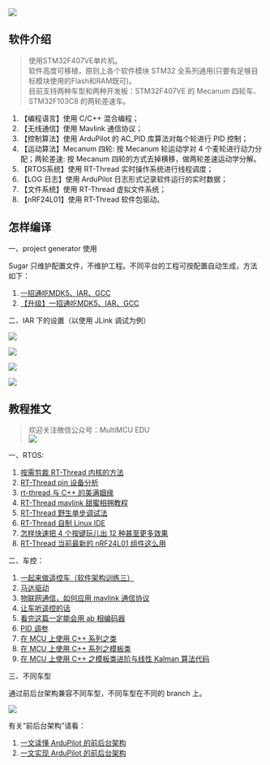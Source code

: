 ![](https://github.com/SuWeipeng/img/raw/master/13_car/car_16.jpg)

软件介绍
---
> 使用STM32F407VE单片机。            
> 软件高度可移植，原则上各个软件模块 STM32 全系列通用(只要有足够目标模块使用的Flash和RAM既可)。           
> 目前支持两种车型和两种开发板：STM32F407VE 的 Mecanum 四轮车、STM32F103C8 的两轮差速车。

1. 【编程语言】使用 C/C++ 混合编程；
2. 【无线通信】使用 Mavlink 通信协议；
3. 【控制算法】使用 ArduPilot 的 AC_PID 库算法对每个轮进行 PID 控制；
4. 【运动算法】Mecanum 四轮: 按 Mecanum 轮运动学对 4 个麦轮进行动力分配；两轮差速: 按 Mecanum 四轮的方式去掉横移，做两轮差速运动学分解。
5. 【RTOS系统】使用 RT-Thread 实时操作系统进行线程调度；
6. 【LOG 日志】使用 ArduPilot 日志形式记录软件运行的实时数据；       
7. 【文件系统】使用 RT-Thread 虚拟文件系统；       
8. 【nRF24L01】使用 RT-Thread 软件包驱动。

怎样编译
---
一、project generator 使用        

Sugar 只维护配置文件，不维护工程。不同平台的工程可按配置自动生成，方法如下：

1. [一招通吃MDK5、IAR、GCC](https://mp.weixin.qq.com/s/aPUbSAndjvs4CaPj3CFsJg)
2. [【升级】一招通吃MDK5、IAR、GCC](https://mp.weixin.qq.com/s/iVmaQ3S4vcitbJ8iXZyArw)

二、IAR 下的设置（以使用 JLink 调试为例）

![](https://github.com/SuWeipeng/img/raw/master/12_RT-Thread/1_IAR%20%E9%80%89%E7%BC%96%E8%AF%91%E6%96%B9%E5%BC%8F.jpg)

![](https://github.com/SuWeipeng/img/raw/master/12_RT-Thread/2_IAR%20JLink%20%E8%AE%BE%E7%BD%AE.jpg)

![](https://github.com/SuWeipeng/img/raw/master/12_RT-Thread/3_IAR%20JLink%20%E8%AE%BE%E7%BD%AE.jpg)

![](https://github.com/SuWeipeng/img/raw/master/12_RT-Thread/4_IAR%20JLink%20%E8%AE%BE%E7%BD%AE.jpg)

教程推文
---
> 欢迎关注微信公众号：MultiMCU EDU<br>
> ![](https://github.com/SuWeipeng/img/raw/master/17_wechat/08cm.jpg)

一、RTOS:

1. [按需剪裁 RT-Thread 内核的方法](https://mp.weixin.qq.com/s/qzp3cB0SYrPcSGgCGOgwTg)
2. [RT-Thread pin 设备分析](https://mp.weixin.qq.com/s/92eUSYIHWP6YKjDDM_8XOw)
3. [rt-thread 与 C++ 的美满姻缘](https://mp.weixin.qq.com/s/dxdBfF1ov-wOngM8Eqm4BQ)
4. [RT-Thread mavlink 甜蜜相拥教程](https://mp.weixin.qq.com/s/ak7_PFfcDl25FjdYzgjZdA)
5. [RT-Thread 野生单步调试法](https://mp.weixin.qq.com/s/qXWS6dqgTLgIxhhX60P8zA)
6. [RT-Thread 自制 Linux IDE](https://mp.weixin.qq.com/s/sxWvwG1uNx042l72qpFsxQ)
7. [怎样快速把 4 个按键玩儿出 12 种甚至更多效果](https://mp.weixin.qq.com/s/1wkgGLGHLF1hVMsapwEWFQ)
8. [RT-Thread 当前最新的 nRF24L01 组件这么用](https://mp.weixin.qq.com/s/0CQSuQMWr0RIKG23EPWUug)

二、车控：
1. [一起来做遥控车（软件架构训练三）](https://mp.weixin.qq.com/s/lSt9VkPxJicPCiQhRn3p7A)
2. [马达驱动](https://mp.weixin.qq.com/s/7Bk-xQbymZaez4g5sUALxw)
3. [物联网通信，如何应用 mavlink 通信协议](https://mp.weixin.qq.com/s/K92U5lO0KGM4mUzyGSXvcg)
4. [让车听遥控的话](https://mp.weixin.qq.com/s/h7FURP4kGNTJmfsHatk-4A)
5. [看完这篇一定能会用 ab 相编码器](https://mp.weixin.qq.com/s/aUa0sHmGF6CbPej6O9IzKQ)
6. [PID 调参](https://mp.weixin.qq.com/s/TO926HglAhvM9RNe-2kJuQ)
7. [在 MCU 上使用 C++ 系列之类](https://mp.weixin.qq.com/s/TBuNjP33tg1pKDBF3gwy7Q)
8. [在 MCU 上使用 C++ 系列之模板类](https://mp.weixin.qq.com/s/Ye3Yh8cH5bzmuaq9ub90ow)
9. [在 MCU 上使用 C++ 之模板类进阶与线性 Kalman 算法代码](https://mp.weixin.qq.com/s/qmRwsDrzu2y2nKsxqZq8oA)

三、不同车型

通过前后台架构兼容不同车型，不同车型在不同的 branch 上。

![](https://github.com/SuWeipeng/img/raw/master/13_car/github_01.jpg)

有关“前后台架构”请看：

1. [一文读懂 ArduPilot 的前后台架构](https://mp.weixin.qq.com/s/VQlkTsTn4in7eq3V7XF4ew)
2. [一文实现 ArduPilot 的前后台架构](https://mp.weixin.qq.com/s/r_nJiAEgwNnjKPqRkDmvxg)
